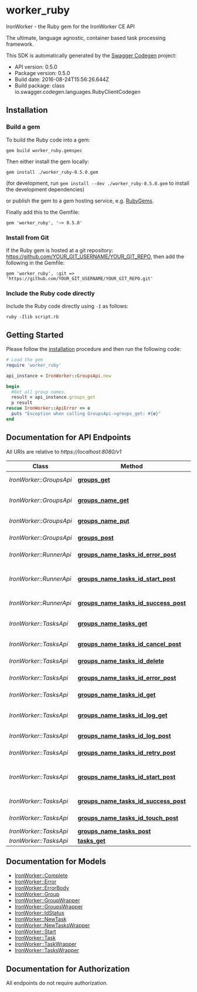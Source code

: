 # worker_ruby

IronWorker - the Ruby gem for the IronWorker CE API

The ultimate, language agnostic, container based task processing framework.

This SDK is automatically generated by the [Swagger Codegen](https://github.com/swagger-api/swagger-codegen) project:

- API version: 0.5.0
- Package version: 0.5.0
- Build date: 2016-08-24T15:56:26.644Z
- Build package: class io.swagger.codegen.languages.RubyClientCodegen

## Installation

### Build a gem

To build the Ruby code into a gem:

```shell
gem build worker_ruby.gemspec
```

Then either install the gem locally:

```shell
gem install ./worker_ruby-0.5.0.gem
```
(for development, run `gem install --dev ./worker_ruby-0.5.0.gem` to install the development dependencies)

or publish the gem to a gem hosting service, e.g. [RubyGems](https://rubygems.org/).

Finally add this to the Gemfile:

    gem 'worker_ruby', '~> 0.5.0'

### Install from Git

If the Ruby gem is hosted at a git repository: https://github.com/YOUR_GIT_USERNAME/YOUR_GIT_REPO, then add the following in the Gemfile:

    gem 'worker_ruby', :git => 'https://github.com/YOUR_GIT_USERNAME/YOUR_GIT_REPO.git'

### Include the Ruby code directly

Include the Ruby code directly using `-I` as follows:

```shell
ruby -Ilib script.rb
```

## Getting Started

Please follow the [installation](#installation) procedure and then run the following code:
```ruby
# Load the gem
require 'worker_ruby'

api_instance = IronWorker::GroupsApi.new

begin
  #Get all group names.
  result = api_instance.groups_get
  p result
rescue IronWorker::ApiError => e
  puts "Exception when calling GroupsApi->groups_get: #{e}"
end

```

## Documentation for API Endpoints

All URIs are relative to *https://localhost:8080/v1*

Class | Method | HTTP request | Description
------------ | ------------- | ------------- | -------------
*IronWorker::GroupsApi* | [**groups_get**](docs/GroupsApi.md#groups_get) | **GET** /groups | Get all group names.
*IronWorker::GroupsApi* | [**groups_name_get**](docs/GroupsApi.md#groups_name_get) | **GET** /groups/{name} | Get information for a group.
*IronWorker::GroupsApi* | [**groups_name_put**](docs/GroupsApi.md#groups_name_put) | **PUT** /groups/{name} | Create/update a task group.
*IronWorker::GroupsApi* | [**groups_post**](docs/GroupsApi.md#groups_post) | **POST** /groups | Post new group
*IronWorker::RunnerApi* | [**groups_name_tasks_id_error_post**](docs/RunnerApi.md#groups_name_tasks_id_error_post) | **POST** /groups/{name}/tasks/{id}/error | Mark task as failed.
*IronWorker::RunnerApi* | [**groups_name_tasks_id_start_post**](docs/RunnerApi.md#groups_name_tasks_id_start_post) | **POST** /groups/{name}/tasks/{id}/start | Mark task as started, ie: status = 'running'
*IronWorker::RunnerApi* | [**groups_name_tasks_id_success_post**](docs/RunnerApi.md#groups_name_tasks_id_success_post) | **POST** /groups/{name}/tasks/{id}/success | Mark task as succeeded.
*IronWorker::TasksApi* | [**groups_name_tasks_get**](docs/TasksApi.md#groups_name_tasks_get) | **GET** /groups/{name}/tasks | Get task list by group name.
*IronWorker::TasksApi* | [**groups_name_tasks_id_cancel_post**](docs/TasksApi.md#groups_name_tasks_id_cancel_post) | **POST** /groups/{name}/tasks/{id}/cancel | Cancel a task.
*IronWorker::TasksApi* | [**groups_name_tasks_id_delete**](docs/TasksApi.md#groups_name_tasks_id_delete) | **DELETE** /groups/{name}/tasks/{id} | Delete the task.
*IronWorker::TasksApi* | [**groups_name_tasks_id_error_post**](docs/TasksApi.md#groups_name_tasks_id_error_post) | **POST** /groups/{name}/tasks/{id}/error | Mark task as failed.
*IronWorker::TasksApi* | [**groups_name_tasks_id_get**](docs/TasksApi.md#groups_name_tasks_id_get) | **GET** /groups/{name}/tasks/{id} | Gets task by id
*IronWorker::TasksApi* | [**groups_name_tasks_id_log_get**](docs/TasksApi.md#groups_name_tasks_id_log_get) | **GET** /groups/{name}/tasks/{id}/log | Get the log of a completed task.
*IronWorker::TasksApi* | [**groups_name_tasks_id_log_post**](docs/TasksApi.md#groups_name_tasks_id_log_post) | **POST** /groups/{name}/tasks/{id}/log | Send in a log for storage.
*IronWorker::TasksApi* | [**groups_name_tasks_id_retry_post**](docs/TasksApi.md#groups_name_tasks_id_retry_post) | **POST** /groups/{name}/tasks/{id}/retry | Retry a task.
*IronWorker::TasksApi* | [**groups_name_tasks_id_start_post**](docs/TasksApi.md#groups_name_tasks_id_start_post) | **POST** /groups/{name}/tasks/{id}/start | Mark task as started, ie: status = 'running'
*IronWorker::TasksApi* | [**groups_name_tasks_id_success_post**](docs/TasksApi.md#groups_name_tasks_id_success_post) | **POST** /groups/{name}/tasks/{id}/success | Mark task as succeeded.
*IronWorker::TasksApi* | [**groups_name_tasks_id_touch_post**](docs/TasksApi.md#groups_name_tasks_id_touch_post) | **POST** /groups/{name}/tasks/{id}/touch | Extend task timeout.
*IronWorker::TasksApi* | [**groups_name_tasks_post**](docs/TasksApi.md#groups_name_tasks_post) | **POST** /groups/{name}/tasks | Enqueue task
*IronWorker::TasksApi* | [**tasks_get**](docs/TasksApi.md#tasks_get) | **GET** /tasks | Get next task.


## Documentation for Models

 - [IronWorker::Complete](docs/Complete.md)
 - [IronWorker::Error](docs/Error.md)
 - [IronWorker::ErrorBody](docs/ErrorBody.md)
 - [IronWorker::Group](docs/Group.md)
 - [IronWorker::GroupWrapper](docs/GroupWrapper.md)
 - [IronWorker::GroupsWrapper](docs/GroupsWrapper.md)
 - [IronWorker::IdStatus](docs/IdStatus.md)
 - [IronWorker::NewTask](docs/NewTask.md)
 - [IronWorker::NewTasksWrapper](docs/NewTasksWrapper.md)
 - [IronWorker::Start](docs/Start.md)
 - [IronWorker::Task](docs/Task.md)
 - [IronWorker::TaskWrapper](docs/TaskWrapper.md)
 - [IronWorker::TasksWrapper](docs/TasksWrapper.md)


## Documentation for Authorization

 All endpoints do not require authorization.

